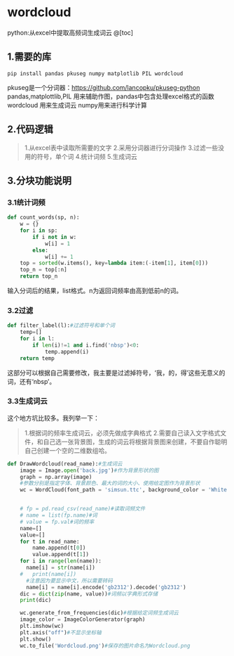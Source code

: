 # wordcloud
python:从excel中提取高频词生成词云
@[toc]
## 1.需要的库

```
pip install pandas pkuseg numpy matplotlib PIL wordcloud
```
pkuseg是一个分词器：https://github.com/lancopku/pkuseg-python 
pandas,matplottlib,PIL 用来辅助作图，pandas中包含处理excel格式的函数
wordcloud 用来生成词云
numpy用来进行科学计算
## 2.代码逻辑

> 1.从excel表中读取所需要的文字
> 2.采用分词器进行分词操作
> 3.过滤一些没用的符号，单个词
> 4.统计词频
> 5.生成词云
## 3.分块功能说明
### 3.1统计词频

```python
def count_words(sp, n):
    w = {}
    for i in sp:
        if i not in w:
            w[i] = 1
        else:
            w[i] += 1
    top = sorted(w.items(), key=lambda item:(-item[1], item[0]))
    top_n = top[:n]
    return top_n
```
输入分词后的结果，list格式。n为返回词频率由高到低前n的词。

### 3.2过滤

```python
def filter_label(l):#过滤符号和单个词
    temp=[]
    for i in l:
        if len(i)!=1 and i.find('nbsp')<0:
            temp.append(i)
    return temp
```
这部分可以根据自己需要修改，我主要是过滤掉符号，‘我，的，得’这些无意义的词，还有‘nbsp’。
### 3.3生成词云
这个地方坑比较多。我列举一下：

> 1.根据词的频率生成词云，必须先做成字典格式
> 2.需要自己读入文字格式文件，和自己选一张背景图，生成的词云将根据背景图来创建，不要自作聪明自己创建一个空的二维数组哈。



```python
def DrawWordcloud(read_name):#生成词云
    image = Image.open('back.jpg')#作为背景形状的图
    graph = np.array(image)
    #参数分别是指定字体、背景颜色、最大的词的大小、使用给定图作为背景形状
    wc = WordCloud(font_path = 'simsun.ttc', background_color = 'White', max_words = 50, mask = graph)


    # fp = pd.read_csv(read_name)#读取词频文件
    # name = list(fp.name)#词
    # value = fp.val#词的频率
    name=[]
    value=[]
    for t in read_name:
        name.append(t[0])
        value.append(t[1])
    for i in range(len(name)):
      name[i] = str(name[i])
    #   print(name[i])
      #注意因为要显示中文，所以需要转码
      name[i] = name[i].encode('gb2312').decode('gb2312')
    dic = dict(zip(name, value))#词频以字典形式存储
    print(dic)

    wc.generate_from_frequencies(dic)#根据给定词频生成词云
    image_color = ImageColorGenerator(graph)
    plt.imshow(wc)
    plt.axis("off")#不显示坐标轴
    plt.show()
    wc.to_file('Wordcloud.png')#保存的图片命名为Wordcloud.png
```

